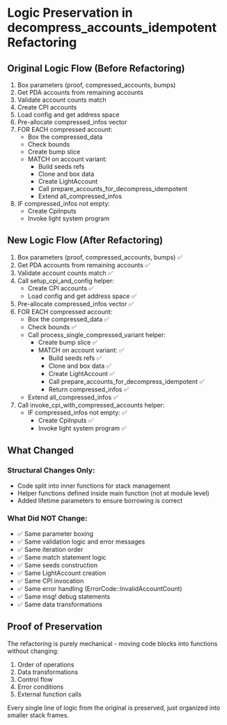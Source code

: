 # Logic Preservation in decompress_accounts_idempotent Refactoring

## Original Logic Flow (Before Refactoring)

1. Box parameters (proof, compressed_accounts, bumps)
2. Get PDA accounts from remaining accounts
3. Validate account counts match
4. Create CPI accounts
5. Load config and get address space
6. Pre-allocate compressed_infos vector
7. FOR EACH compressed account:
   - Box the compressed_data
   - Check bounds
   - Create bump slice
   - MATCH on account variant:
     - Build seeds refs
     - Clone and box data
     - Create LightAccount
     - Call prepare_accounts_for_decompress_idempotent
     - Extend all_compressed_infos
8. IF compressed_infos not empty:
   - Create CpiInputs
   - Invoke light system program

## New Logic Flow (After Refactoring)

1. Box parameters (proof, compressed_accounts, bumps) ✅
2. Get PDA accounts from remaining accounts ✅
3. Validate account counts match ✅
4. Call setup_cpi_and_config helper:
   - Create CPI accounts ✅
   - Load config and get address space ✅
5. Pre-allocate compressed_infos vector ✅
6. FOR EACH compressed account:
   - Box the compressed_data ✅
   - Check bounds ✅
   - Call process_single_compressed_variant helper:
     - Create bump slice ✅
     - MATCH on account variant: ✅
       - Build seeds refs ✅
       - Clone and box data ✅
       - Create LightAccount ✅
       - Call prepare_accounts_for_decompress_idempotent ✅
       - Return compressed_infos ✅
   - Extend all_compressed_infos ✅
7. Call invoke_cpi_with_compressed_accounts helper:
   - IF compressed_infos not empty: ✅
     - Create CpiInputs ✅
     - Invoke light system program ✅

## What Changed

### Structural Changes Only:

- Code split into inner functions for stack management
- Helper functions defined inside main function (not at module level)
- Added lifetime parameters to ensure borrowing is correct

### What Did NOT Change:

- ✅ Same parameter boxing
- ✅ Same validation logic and error messages
- ✅ Same iteration order
- ✅ Same match statement logic
- ✅ Same seeds construction
- ✅ Same LightAccount creation
- ✅ Same CPI invocation
- ✅ Same error handling (ErrorCode::InvalidAccountCount)
- ✅ Same msg! debug statements
- ✅ Same data transformations

## Proof of Preservation

The refactoring is purely mechanical - moving code blocks into functions without changing:

1. Order of operations
2. Data transformations
3. Control flow
4. Error conditions
5. External function calls

Every single line of logic from the original is preserved, just organized into smaller stack frames.
